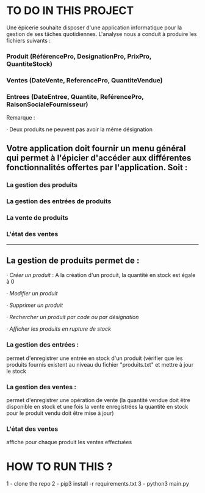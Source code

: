 # TO DO IN THIS PROJECT

Une épicerie souhaite disposer d'une application informatique pour la gestion de ses tâches quotidiennes. L'analyse nous a conduit à produire les fichiers suivants :

### Produit (RéférencePro, DesignationPro, PrixPro, QuantiteStock)

### Ventes (DateVente, ReferencePro, QuantiteVendue)

### Entrees (DateEntree, Quantite, ReférencePro, RaisonSocialeFournisseur)

Remarque :

· Deux produits ne peuvent pas avoir la même désignation

## Votre application doit fournir un menu général qui permet à l'épicier d'accéder aux différentes fonctionnalités offertes par l'application. Soit :

### La gestion des produits

### La gestion des entrées de produits

### La vente de produits

### L'état des ventes

---

## La gestion de produits permet de :

· _Créer un produit_ : A la création d'un produit, la quantité en stock est égale à 0

· _Modifier un produit_

· _Supprimer un produit_

· _Rechercher un produit par code ou par désignation_

· _Afficher les produits en rupture de stock_

### **La gestion des entrées** :

permet d'enregistrer une entrée en stock d'un produit (vérifier que les produits fournis existent au niveau du fichier "produits.txt" et mettre à jour le stock

### **La gestion des ventes** :

permet d'enregistrer une opération de vente (la quantité vendue doit être disponible en stock et une fois la vente enregistrées la quantité en stock pour le produit vendu doit être mise à jour)

### **L'état des ventes**

affiche pour chaque produit les ventes effectuées

# HOW TO RUN THIS ?

1 - clone the repo
2 - pip3 install -r requirements.txt
3 - python3 main.py
